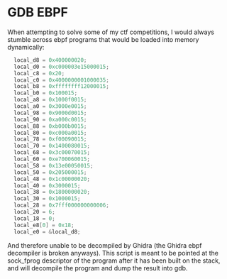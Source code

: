 # GDB EBPF
When attempting to solve some of my ctf competitions, I would always stumble across ebpf programs that would be loaded into memory dynamically:
```c
  local_d8 = 0x400000020;
  local_d0 = 0xc000003e15000015;
  local_c8 = 0x20;
  local_c0 = 0x4000000001000035;
  local_b8 = 0xffffffff12000015;
  local_b0 = 0x100015;
  local_a8 = 0x1000f0015;
  local_a0 = 0x3000e0015;
  local_98 = 0x9000d0015;
  local_90 = 0xa000c0015;
  local_88 = 0xb000b0015;
  local_80 = 0xc000a0015;
  local_78 = 0xf00090015;
  local_70 = 0x1400080015;
  local_68 = 0x3c00070015;
  local_60 = 0xe700060015;
  local_58 = 0x13e00050015;
  local_50 = 0x205000015;
  local_48 = 0x1c00000020;
  local_40 = 0x3000015;
  local_38 = 0x1800000020;
  local_30 = 0x1000015;
  local_28 = 0x7fff000000000006;
  local_20 = 6;
  local_18 = 0;
  local_e8[0] = 0x18;
  local_e0 = &local_d8;
```
And therefore unable to be decompiled by Ghidra (the Ghidra ebpf decompiler is broken anyways).
This script is meant to be pointed at the sock_fprog descriptor of the program after it has been built on the stack, and will decompile the program and dump the result into gdb.
